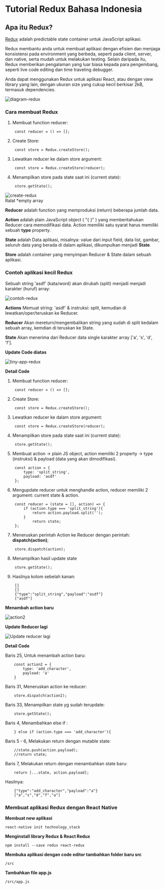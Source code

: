 # Tutorial Redux Bahasa Indonesia

## Apa itu Redux?

[Redux](http://redux.js.org/) adalah predictable state container untuk JavaScript aplikasi.

Redux membantu anda untuk membuat aplikasi dengan efisien dan menjaga konsistensi pada environment yang berbeda, seperti pada client, server, dan native, serta mudah untuk melakukan testing. Selain daripada itu, Redux memberikan pengalaman yang luar biasa kepada para pengembang, seperti live code editing dan time traveling debugger.

Anda dapat menggunakan Redux untuk aplikasi React, atau dengan view library yang lain, dengan ukuran size yang cukup kecil berkisar 2kB, termasuk dependencies.

![diagram-redux](http://res.cloudinary.com/medioxtra/image/upload/v1495836771/Redux_ripkwn.png)

### Cara membuat Redux

1. Membuat function reducer:

        const reducer = () => [];

2. Create Store:

        const store = Redux.createStore();


3. Lewatkan reducer ke dalam store argument:

        const store = Redux.createStore(reducer);

4. Menampilkan store pada state saat ini (current state):

        store.getState();

![create-redux](http://res.cloudinary.com/medioxtra/image/upload/v1495839324/redux_efae12.png)                
Ralat *empty array 

**Reducer** adalah function yang memproduksi (return) beberapa jumlah data.

**Action** adalah plain JavaScript object ( "{ }" ) yang memberitahukan Reducer cara memodifikasi data.
Action memiliki satu syarat harus memiliki sebuah **type** property.

**State** adalah Data aplikasi, misalnya: value dari input field, data list, gambar, seluruh data yang berada di dalam aplikasi, dikumpulkan menjadi **State**.

**Store** adalah container yang menyimpan Reducer & State dalam sebuah aplikasi. 

### Contoh aplikasi kecil Redux

Sebuah string 'asdf' (kata/word) akan dirubah (split) menjadi menjadi karakter (huruf) array:


![contoh-redux](http://res.cloudinary.com/medioxtra/image/upload/v1495859052/Redux-contoh-case_jqxexi.png)

**Actions**
Memuat string: 'asdf' & instruksi: split, kemudian di lewatkan/oper/teruskan ke Reducer.

**Reducer**
Akan mereturn/mengembalikan string yang sudah di split kedalam sebuah array, kemdian di teruskan ke State.

**State**
Akan menerima dari Reducer data single karakter array ['a', 's', 'd', 'f'].

**Update Code diatas**

![tiny-app-redux](http://res.cloudinary.com/medioxtra/image/upload/v1495861579/Redux_sample_tiny_app_dkpooy.png)

**Detail Code**

1. Membuat function reducer:

        const reducer = () => [];

2. Create Store:

        const store = Redux.createStore();


3. Lewatkan reducer ke dalam store argument:

        const store = Redux.createStore(reducer);

4. Menampilkan store pada state saat ini (current state):

        store.getState();

5. Membuat action -> plain JS object, action memiliki 2 property -> type (instruksi) & payload (data yang akan dimodifikasi).

   		const action = {
			type: 'split_string',
			payload: 'asdf'
        };         

6. Mengupdate reducer untuk menghandle action, reducer memiliki 2 argument: current state & action. 

		const reducer = (state = [], action) => {
			if (action.type === 'split_string'){
				return action.payload.split('');
			}
				return state; 
		};

7. Meneruskan perintah Action ke Reducer dengan perintah: **dispatch(action)**;

		store.dispatch(action);

8. Menampilkan hasil update state

		store.getState();

9. Hasilnya kolom sebelah kanan:

		[]
		[]
		{"type":"split_string","payload":"asdf"}
		["asdf"]

**Menambah action baru**

![action2](http://res.cloudinary.com/medioxtra/image/upload/v1495866691/Menambah_action_baru_af8iax.png)

**Update Reducer lagi**

![Update reducer lagi](http://res.cloudinary.com/medioxtra/image/upload/v1495866847/Update_reducer_lagi_v5edi5.png)

**Detail Code**

Baris 25, Untuk menambah action baru:

		const action2 = {
			type: 'add_character',
			payload: 'a'
		}

Baris 31, Meneruskan action ke reducer:

		store.dispatch(action2);

Baris 33, Menampilkan state yg sudah terupdate:

		store.getState();

Baris 4, Menambahkan else if :
		
		} else if (action.type === 'add_character'){

Baris 5 - 6, Melakukan return dengan mutable state:

		//state.push(action.payload);
		//return state;

Baris 7, Melakukan return dengan menambahkan state baru:

		return [...state, action.payload];
								
Hasilnya: 

		{"type":"add_character","payload":"a"}
		["a","s","d","f","a"]

### Membuat aplikasi Redux dengan React Native

**Membuat new aplikasi**

	react-native init technology_stack

**Menginstall library Redux & React Redux**

	npm install --save redux react-redux

**Membuka aplikasi dengan code editor tambahkan folder baru src**

	/src

**Tambahkan file app.js**

	/src/app.js
	
		
